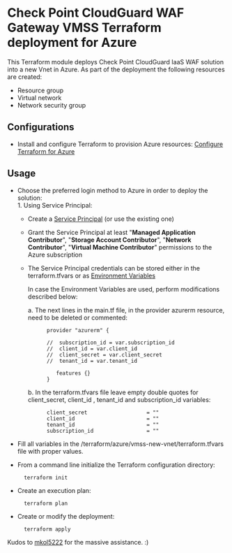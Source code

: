 # Check Point CloudGuard WAF Gateway VMSS Terraform deployment for Azure

This Terraform module deploys Check Point CloudGuard IaaS WAF solution into a new Vnet in Azure.
As part of the deployment the following resources are created:
- Resource group
- Virtual network
- Network security group

## Configurations
- Install and configure Terraform to provision Azure resources: [Configure Terraform for Azure](https://docs.microsoft.com/en-us/azure/virtual-machines/linux/terraform-install-configure)

## Usage
- Choose the preferred login method to Azure in order to deploy the solution:
    <br>1. Using Service Principal:
    - Create a [Service Principal](https://docs.microsoft.com/en-us/azure/active-directory/develop/howto-create-service-principal-portal) (or use the existing one) 
    - Grant the Service Principal at least "**Managed Application Contributor**", "**Storage Account Contributor**", "**Network Contributor**", "**Virtual Machine Contributor**" permissions to the Azure subscription<br>
    - The Service Principal credentials can be stored either in the terraform.tfvars or as [Environment Variables](https://www.terraform.io/docs/providers/azuread/guides/service_principal_client_secret.html)<br>
    
      In case the Environment Variables are used, perform modifications described below:<br>
      
       a. The next lines in the main.tf file, in the provider azurerm resource,  need to be deleted or commented:
            
                provider "azurerm" {
                 
                //  subscription_id = var.subscription_id
                //  client_id = var.client_id
                //  client_secret = var.client_secret
                //  tenant_id = var.tenant_id
                
                   features {}
                }
            
        b. In the terraform.tfvars file leave empty double quotes for client_secret, client_id , tenant_id and subscription_id variables:
        
                client_secret                   = ""
                client_id                       = ""
                tenant_id                       = ""
                subscription_id                 = "" 
        
 
- Fill all variables in the /terraform/azure/vmss-new-vnet/terraform.tfvars file with proper values.
- From a command line initialize the Terraform configuration directory:

        terraform init
- Create an execution plan:
 
        terraform plan
- Create or modify the deployment:
 
        terraform apply


Kudos to [mkol5222](https://github.com/mkol5222) for the massive assistance. :)

